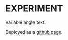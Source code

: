 # EXPERIMENT

Variable angle text.

Deployed as a [github page]( https://abonello.github.io/variableAngle).